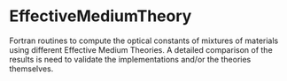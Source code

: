# EffectiveMediumTheory
Fortran routines to compute the optical constants of mixtures of materials using different Effective Medium Theories. A detailed comparison of the results is need to validate the implementations and/or the theories themselves.
